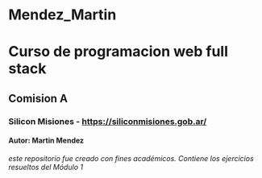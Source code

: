 # Mendez_Martin
#         Curso de programacion web full stack
##   Comision A 
### Silicon Misiones - https://siliconmisiones.gob.ar/
####            Autor: Martin Mendez
 *este repositorio fue creado con fines académicos. Contiene los ejercicios
resueltos del Módulo 1* 
